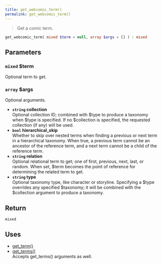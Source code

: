 ```yaml
---
title: get_webcomic_term()
permalink: get_webcomic_term()
---
```


> Get a comic term.

```php
get_webcomic_term( mixed $term = null, array $args = [] ) : mixed
```

## Parameters

### `mixed` $term
Optional term to get.

### `array` $args
Optional arguments.

- **`string` collection**  
Optional collection ID; combined with $type to
produce a taxonomy when $type is specified.
If no $collection is specified, the requested
collection (if any) will be used.
- **`bool` hierarchical_skip**  
Whether to skip over nested terms when
finding a previous or next term in a
hierarchical taxonomy. When true, a
previous term cannot be an ancestor of
the reference term, and a next term
cannot be a child of the reference term.
- **`string` relation**  
Optional relational term to get; one of first,
previous, next, last, or random. When set, $term
becomes the point of reference for determining the
related term to get.
- **`string` type**  
Optional taxonomy type, like character or storyline.
Specifying a $type overrides any specified $taxonomy;
it will be combined with the $collection argument to
produce a taxonomy.

## Return

`mixed`

## Uses
- [get_term()](https://developer.wordpress.org/reference/functions/get_term/)
- [get_terms()](https://developer.wordpress.org/reference/functions/get_terms/)  
Accepts
get_terms() arguments as well.
